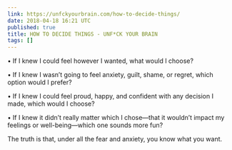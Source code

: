 ```yaml
---
link: https://unfckyourbrain.com/how-to-decide-things/
date: 2018-04-18 16:21 UTC
published: true
title: HOW TO DECIDE THINGS - UNF*CK YOUR BRAIN
tags: []
---
```


• If I knew I could feel however I wanted, what would I choose?

• If I knew I wasn’t going to feel anxiety, guilt, shame, or regret, which option would I prefer?

• If I knew I could feel proud, happy, and confident with any decision I made, which would I choose?

• If I knew it didn’t really matter which I chose—that it wouldn’t impact my feelings or well-being—which one sounds more fun?

The truth is that, under all the fear and anxiety, you know what you want.
